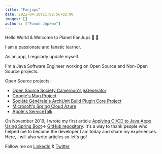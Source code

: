 ```yaml
---
title: "Fanjups"
date: 2022-04-10T21:02:56+02:00
images: []
authors: ["Fanon Jupkwo"]
---
```


Hello World & Welcome to Planet FanJups 🚀 👋

I am a passionate and fanatic learner.

As an app, I regularly update myself.

I'm a Java Software Engineer working on Open Source and Non-Open Source projects.

Open Source projects:

- [Open Source Society Cameroon's jsGenerator](https://github.com/osscameroon/js-generator/commits?author=FanJups)
- [Google's Mug Project ](https://github.com/google/mug/commits?author=FanJups)
- [Société Générale's ArchUnit Build Plugin Core Project](https://github.com/societe-generale/arch-unit-build-plugin-core/commits?author=FanJups)
- [Microsoft's Spring Cloud Azure](https://github.com/microsoft/spring-cloud-azure/commits?author=FanJups)
- [Apple's ServiceTalk](https://github.com/apple/servicetalk/commits?author=FanJups)


On November 2019, I wrote my first article [Applying CI/CD to Java Apps Using Spring Boot](https://dzone.com/articles/applying-cicd-to-java-apps-using-spring-boot)-> [GitHub repository](https://github.com/FanJups/cicd-applied-to-spring-boot-java-app). It's a way to thank people who helped me to become the developer I am today and share my experiences. Here, I will also write articles so let's go!

Follow me on [LinkedIn](https://www.linkedin.com/in/fanon-jupkwo/) & [Twitter](https://twitter.com/fanjups)
